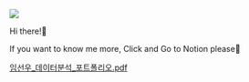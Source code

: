 <a href="https://massive-jury-352.notion.site/Sunwoo-Lim-16fc0ddcfbe98072bfcdd0438d6ca991?pvs=74" target="_blank"><img src="https://img.shields.io/badge/Notion-000000?style=flat-square&logo=Notion&logoColor=white"/></a><br/>

Hi there!👋

If you want to know me more, Click and Go to Notion please💫

[임선우_데이터분석_포트폴리오.pdf](https://github.com/user-attachments/files/19222737/_._.pdf)
